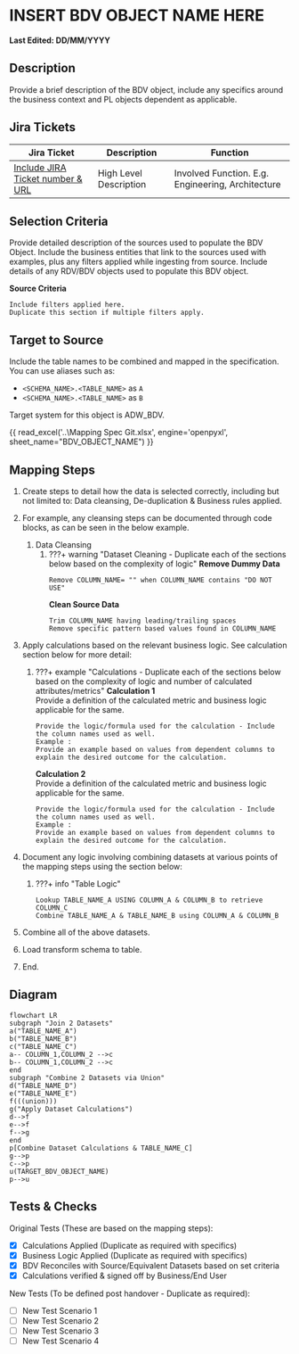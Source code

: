 # INSERT BDV OBJECT NAME HERE

**Last Edited: DD/MM/YYYY**

## Description

Provide a brief description of the BDV object, include any specifics around the business context and PL objects dependent as applicable.

## Jira Tickets

| Jira Ticket | Description | Function |
|-------------|-------------|----------|
|[Include JIRA Ticket number & URL](https://sainsburys-jira.valiantys.net)| High Level Description |Involved Function. E.g. Engineering, Architecture|

## Selection Criteria

Provide detailed description of the sources used to populate the BDV Object. Include the business entities that link to the sources used with examples, plus any filters applied while ingesting from source. Include details of any RDV/BDV objects used to populate this BDV object.

**Source Criteria**
```
Include filters applied here.
Duplicate this section if multiple filters apply.
```

## Target to Source

Include the table names to be combined and mapped in the specification.
You can use aliases such as:

* `<SCHEMA_NAME>.<TABLE_NAME>` as `A`
* `<SCHEMA_NAME>.<TABLE_NAME>` as `B`

Target system for this object is ADW_BDV.

{{ read_excel('..\\Mapping Spec Git.xlsx', engine='openpyxl', sheet_name="BDV_OBJECT_NAME") }}

## Mapping Steps

1. Create steps to detail how the data is selected correctly, including but not limited to: Data cleansing, De-duplication & Business rules applied.
2. For example, any cleansing steps can be documented through code blocks, as can be seen in the below example.
    1. Data Cleansing
        1. ???+ warning "Dataset Cleaning - Duplicate each of the sections below based on the complexity of logic"
            **Remove Dummy Data**
            ```
            Remove COLUMN_NAME= "" when COLUMN_NAME contains "DO NOT USE"
            ```
            **Clean Source Data**
            ```
            Trim COLUMN_NAME having leading/trailing spaces
            Remove specific pattern based values found in COLUMN_NAME
            ```
1. Apply calculations based on the relevant business logic. See calculation section below for more detail:
    1. ???+ example "Calculations - Duplicate each of the sections below based on the complexity of logic and number of calculated attributes/metrics"
        **Calculation 1**  
        Provide a definition of the calculated metric and business logic applicable for the same.
        ```
        Provide the logic/formula used for the calculation - Include the column names used as well.
        Example :
        Provide an example based on values from dependent columns to explain the desired outcome for the calculation.
        ```
        **Calculation 2**  
        Provide a definition of the calculated metric and business logic applicable for the same.
        ```
        Provide the logic/formula used for the calculation - Include the column names used as well.
        Example :
        Provide an example based on values from dependent columns to explain the desired outcome for the calculation.
        ```
1. Document any logic involving combining datasets at various points of the mapping steps using the section below:

    1. ???+ info "Table Logic"
        ```
        Lookup TABLE_NAME_A USING COLUMN_A & COLUMN_B to retrieve COLUMN_C
        Combine TABLE_NAME_A & TABLE_NAME_B using COLUMN_A & COLUMN_B
        ```
1. Combine all of the above datasets.
1. Load transform schema to table.
1. End.

## Diagram

```mermaid
flowchart LR
subgraph "Join 2 Datasets"
a("TABLE_NAME_A")
b("TABLE_NAME_B")
c("TABLE_NAME_C")
a-- COLUMN_1,COLUMN_2 -->c
b-- COLUMN_1,COLUMN_2 -->c
end 
subgraph "Combine 2 Datasets via Union"
d("TABLE_NAME_D")
e("TABLE_NAME_E")
f(((union)))
g("Apply Dataset Calculations")
d-->f
e-->f
f-->g
end
p[Combine Dataset Calculations & TABLE_NAME_C]
g-->p
c-->p
u(TARGET_BDV_OBJECT_NAME)
p-->u
```

## Tests & Checks
Original Tests (These are based on the mapping steps):

- [x] Calculations Applied (Duplicate as required with specifics)
- [x] Business Logic Applied (Duplicate as required with specifics)
- [x] BDV Reconciles with Source/Equivalent Datasets based on set criteria
- [x] Calculations verified & signed off by Business/End User

New Tests (To be defined post handover - Duplicate as required):

- [ ] New Test Scenario 1
- [ ] New Test Scenario 2
- [ ] New Test Scenario 3
- [ ] New Test Scenario 4